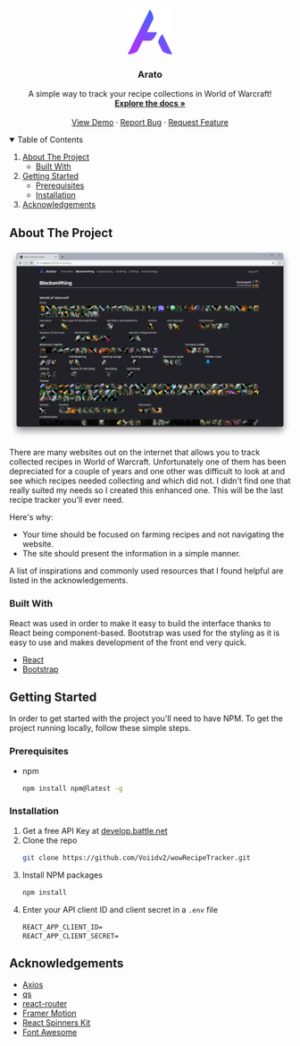 <!--
*** Thanks for checking out the Best-README-Template. If you have a suggestion
*** that would make this better, please fork the repo and create a pull request
*** or simply open an issue with the tag "enhancement".
*** Thanks again! Now go create something AMAZING! :D
-->

<!-- PROJECT SHIELDS -->
<!--
*** I'm using markdown "reference style" links for readability.
*** Reference links are enclosed in brackets [ ] instead of parentheses ( ).
*** See the bottom of this document for the declaration of the reference variables
*** for contributors-url, forks-url, etc. This is an optional, concise syntax you may use.
*** https://www.markdownguide.org/basic-syntax/#reference-style-links
-->

<!-- PROJECT LOGO -->
<br />
<p align="center">
  <a href="https://github.com/Voiidv2/wowRecipeTracker">
    <img src="images/logo.png" alt="Logo" width="80" height="80">
  </a>

  <h3 align="center">Arato</h3>

  <p align="center">
    A simple way to track your recipe collections in World of Warcraft!
    <br />
    <a href="https://github.com/Voiidv2/wowRecipeTracker"><strong>Explore the docs »</strong></a>
    <br />
    <br />
    <a href="https://github.com/Voiidv2/wowRecipeTracker">View Demo</a>
    ·
    <a href="https://github.com/Voiidv2/wowRecipeTracker/issues">Report Bug</a>
    ·
    <a href="https://github.com/Voiidv2/wowRecipeTracker/issues">Request Feature</a>
  </p>
</p>

<!-- TABLE OF CONTENTS -->
<details open="open">
  <summary>Table of Contents</summary>
  <ol>
    <li>
      <a href="#about-the-project">About The Project</a>
      <ul>
        <li><a href="#built-with">Built With</a></li>
      </ul>
    </li>
    <li>
      <a href="#getting-started">Getting Started</a>
      <ul>
        <li><a href="#prerequisites">Prerequisites</a></li>
        <li><a href="#installation">Installation</a></li>
      </ul>
    </li>
    <li><a href="#acknowledgements">Acknowledgements</a></li>
  </ol>
</details>

<!-- ABOUT THE PROJECT -->

## About The Project

[![Product Name Screen Shot][product-screenshot]](https://github.com/Voiidv2/wowRecipeTracker)

There are many websites out on the internet that allows you to track collected recipes in World of Warcraft. Unfortunately one of them has been depreciated for a couple of years and one other was difficult to look at and see which recipes needed collecting and which did not. I didn't find one that really suited my needs so I created this enhanced one. This will be the last recipe tracker you'll ever need.

Here's why:

- Your time should be focused on farming recipes and not navigating the website.
- The site should present the information in a simple manner.

A list of inspirations and commonly used resources that I found helpful are listed in the acknowledgements.

### Built With
React was used in order to make it easy to build the interface thanks to React being component-based.
Bootstrap was used for the styling as it is easy to use and makes development of the front end very quick.

- [React](https://reactjs.org/)
- [Bootstrap](https://getbootstrap.com)

<!-- GETTING STARTED -->

## Getting Started

In order to get started with the project you'll need to have NPM. To get the project running locally, follow these simple steps.

### Prerequisites

- npm

  ```sh
  npm install npm@latest -g
  ```

### Installation

1. Get a free API Key at [develop.battle.net](https://develop.battle.net/)
2. Clone the repo
   ```sh
   git clone https://github.com/Voiidv2/wowRecipeTracker.git
   ```
3. Install NPM packages
   ```sh
   npm install
   ```
4. Enter your API client ID and client secret in a `.env` file
   ```JS
   REACT_APP_CLIENT_ID=
   REACT_APP_CLIENT_SECRET=
   ```

<!-- ACKNOWLEDGEMENTS -->

## Acknowledgements

- [Axios](https://github.com/axios/axios)
- [qs](https://github.com/ljharb/qs)
- [react-router](https://reactrouter.com/)
- [Framer Motion](https://www.framer.com/motion/)
- [React Spinners Kit](https://github.com/dmitrymorozoff/react-spinners-kit)
- [Font Awesome](https://fontawesome.com)

<!-- MARKDOWN LINKS & IMAGES -->
<!-- https://www.markdownguide.org/basic-syntax/#reference-style-links -->

[contributors-shield]: https://img.shields.io/github/contributors/othneildrew/Best-README-Template.svg?style=for-the-badge
[contributors-url]: https://github.com/othneildrew/Best-README-Template/graphs/contributors
[forks-shield]: https://img.shields.io/github/forks/othneildrew/Best-README-Template.svg?style=for-the-badge
[forks-url]: https://github.com/othneildrew/Best-README-Template/network/members
[stars-shield]: https://img.shields.io/github/stars/othneildrew/Best-README-Template.svg?style=for-the-badge
[stars-url]: https://github.com/othneildrew/Best-README-Template/stargazers
[issues-shield]: https://img.shields.io/github/issues/othneildrew/Best-README-Template.svg?style=for-the-badge
[issues-url]: https://github.com/othneildrew/Best-README-Template/issues
[license-shield]: https://img.shields.io/github/license/othneildrew/Best-README-Template.svg?style=for-the-badge
[license-url]: https://github.com/othneildrew/Best-README-Template/blob/master/LICENSE.txt
[linkedin-shield]: https://img.shields.io/badge/-LinkedIn-black.svg?style=for-the-badge&logo=linkedin&colorB=555
[linkedin-url]: https://linkedin.com/in/othneildrew
[product-screenshot]: images/screenshot.png
